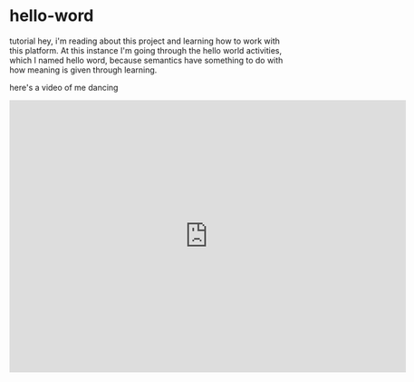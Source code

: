 # hello-word
tutorial
hey, i'm reading about this project and learning how to work with this platform. At this instance I'm going through the hello world activities, which I named hello word, because semantics have something to do with how meaning is given through learning.

here's a video of me dancing 

<div class="embed-container">
  <iframe
      src="https://www.youtube.com/embed/{{https://youtu.be/f-aa7VlR4xM}}"
      width="700"
      height="480"
      frameborder="0"
      allowfullscreen="">
  </iframe>
</div>
